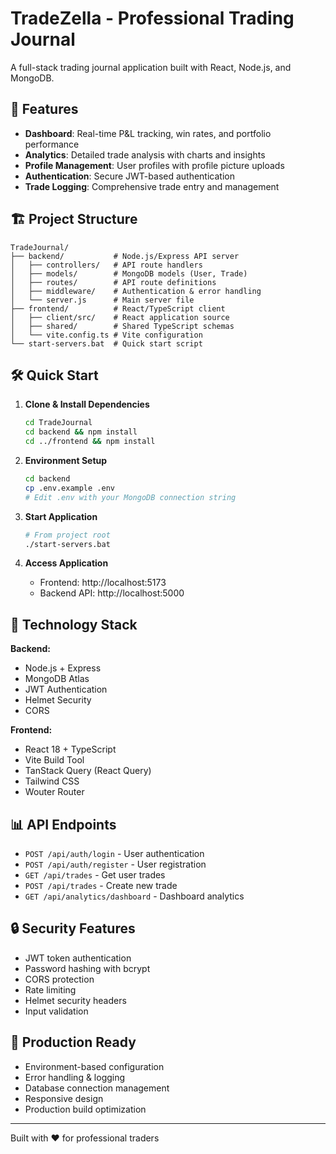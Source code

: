 # TradeZella - Professional Trading Journal

A full-stack trading journal application built with React, Node.js, and MongoDB.

## 🚀 Features

- **Dashboard**: Real-time P&L tracking, win rates, and portfolio performance
- **Analytics**: Detailed trade analysis with charts and insights
- **Profile Management**: User profiles with profile picture uploads
- **Authentication**: Secure JWT-based authentication
- **Trade Logging**: Comprehensive trade entry and management

## 🏗️ Project Structure

```
TradeJournal/
├── backend/           # Node.js/Express API server
│   ├── controllers/   # API route handlers
│   ├── models/        # MongoDB models (User, Trade)
│   ├── routes/        # API route definitions
│   ├── middleware/    # Authentication & error handling
│   └── server.js      # Main server file
├── frontend/          # React/TypeScript client
│   ├── client/src/    # React application source
│   ├── shared/        # Shared TypeScript schemas
│   └── vite.config.ts # Vite configuration
└── start-servers.bat  # Quick start script
```

## 🛠️ Quick Start

1. **Clone & Install Dependencies**

   ```bash
   cd TradeJournal
   cd backend && npm install
   cd ../frontend && npm install
   ```

2. **Environment Setup**

   ```bash
   cd backend
   cp .env.example .env
   # Edit .env with your MongoDB connection string
   ```

3. **Start Application**

   ```bash
   # From project root
   ./start-servers.bat
   ```

4. **Access Application**
   - Frontend: http://localhost:5173
   - Backend API: http://localhost:5000

## 🔧 Technology Stack

**Backend:**

- Node.js + Express
- MongoDB Atlas
- JWT Authentication
- Helmet Security
- CORS

**Frontend:**

- React 18 + TypeScript
- Vite Build Tool
- TanStack Query (React Query)
- Tailwind CSS
- Wouter Router

## 📊 API Endpoints

- `POST /api/auth/login` - User authentication
- `POST /api/auth/register` - User registration
- `GET /api/trades` - Get user trades
- `POST /api/trades` - Create new trade
- `GET /api/analytics/dashboard` - Dashboard analytics

## 🔒 Security Features

- JWT token authentication
- Password hashing with bcrypt
- CORS protection
- Rate limiting
- Helmet security headers
- Input validation

## 📱 Production Ready

- Environment-based configuration
- Error handling & logging
- Database connection management
- Responsive design
- Production build optimization

---

Built with ❤️ for professional traders
